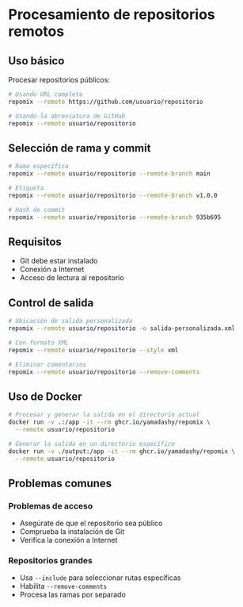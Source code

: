 # Procesamiento de repositorios remotos

## Uso básico

Procesar repositorios públicos:
```bash
# Usando URL completo
repomix --remote https://github.com/usuario/repositorio

# Usando la abreviatura de GitHub
repomix --remote usuario/repositorio
```

## Selección de rama y commit

```bash
# Rama específica
repomix --remote usuario/repositorio --remote-branch main

# Etiqueta
repomix --remote usuario/repositorio --remote-branch v1.0.0

# Hash de commit
repomix --remote usuario/repositorio --remote-branch 935b695
```

## Requisitos

- Git debe estar instalado
- Conexión a Internet
- Acceso de lectura al repositorio

## Control de salida

```bash
# Ubicación de salida personalizada
repomix --remote usuario/repositorio -o salida-personalizada.xml

# Con formato XML
repomix --remote usuario/repositorio --style xml

# Eliminar comentarios
repomix --remote usuario/repositorio --remove-comments
```

## Uso de Docker

```bash
# Procesar y generar la salida en el directorio actual
docker run -v .:/app -it --rm ghcr.io/yamadashy/repomix \
  --remote usuario/repositorio

# Generar la salida en un directorio específico
docker run -v ./output:/app -it --rm ghcr.io/yamadashy/repomix \
  --remote usuario/repositorio
```

## Problemas comunes

### Problemas de acceso
- Asegúrate de que el repositorio sea público
- Comprueba la instalación de Git
- Verifica la conexión a Internet

### Repositorios grandes
- Usa `--include` para seleccionar rutas específicas
- Habilita `--remove-comments`
- Procesa las ramas por separado
